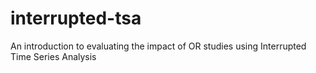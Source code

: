 # interrupted-tsa
An introduction to evaluating the impact of OR studies using Interrupted Time Series Analysis
